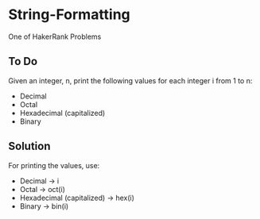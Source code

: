 # String-Formatting
One of HakerRank Problems

## To Do
Given an integer, n, print the following values for each integer i from 1 to n:
- Decimal
- Octal
- Hexadecimal (capitalized)
- Binary

## Solution
For printing the values, use:
- Decimal -> i
- Octal -> oct(i)
- Hexadecimal (capitalized) -> hex(i)
- Binary -> bin(i)
